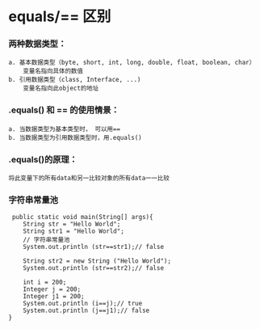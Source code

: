 # equals/== 区别

### 两种数据类型：
    a. 基本数据类型（byte, short, int, long, double, float, boolean, char）
        变量名指向具体的数值
    b. 引用数据类型（class, Interface, ...)
        变量名指向此object的地址
      
### .equals() 和 == 的使用情景：
    a. 当数据类型为基本类型时， 可以用==
    b. 当数据类型为引用数据类型时，用.equals()
    
### .equals()的原理：
    将此变量下的所有data和另一比较对象的所有data一一比较
    
### 字符串常量池
     public static void main(String[] args){
        String str = "Hello World";
        String str1 = "Hello World";
        // 字符串常量池
        System.out.println (str==str1);// false

        String str2 = new String ("Hello World");
        System.out.println (str==str2);// false

        int i = 200;
        Integer j = 200;
        Integer j1 = 200;
        System.out.println (i==j);// true
        System.out.println (j==j1);// false
    }


